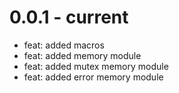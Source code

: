 # 0.0.1 - current

- feat: added macros
- feat: added memory module
- feat: added mutex memory module
- feat: added error memory module
